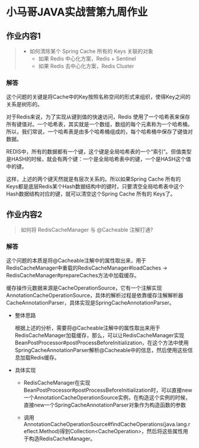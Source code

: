 # 小马哥JAVA实战营第九周作业


## 作业内容1


> - 如何清除某个 Spring Cache 所有的 Keys 关联的对象
>   - 如果 Redis 中心化方案，Redis + Sentinel
>   - 如果 Redis 去中心化方案，Redis Cluster

### 解答

这个问题的关键是将Cache中的Key按照名称空间的形式来组织，使得Key之间的关系是树形的。

对于Redis来说，为了实现从键到值的快速访问，Redis 使用了一个哈希表来保存所有键值对。一个哈希表，其实就是一个数组，数组的每个元素称为一个哈希桶。所以，我们常说，一个哈希表是由多个哈希桶组成的，每个哈希桶中保存了键值对数据。

REDIS中，所有的数据都有一个键，这个键是全局哈希表的一个“索引”。但值类型是HASH的时候，就会有两个键：一个是全局哈希表中的键，一个是HASH这个值中的键。

这样，上述的两个键天然就是有层次关系的。所以如果Spring Cache 所有的 Keys都是底层Redis某个Hash数据结构中的键时，只要清空全局哈希表中这个Hash数据结构对应的键，就可以清空这个Spring Cache 所有的 Keys了。

## 作业内容2

> 如何将 RedisCacheManager 与 @Cacheable 注解打通?

### 解答

这个问题的本质是将@Cacheable注解中的属性取出来，用于RedisCacheManager中重载的RedisCacheManager#loadCaches -> RedisCacheManager#prepareCaches方法中加载缓存。

缓存操作元数据来源是CacheOperationSource，它有一个注解实现AnnotationCacheOperationSource，具体的解析过程是依靠缓存注解解析器CacheAnnotationParser，具体实现是SpringCacheAnnotationParser。

- 整体思路

  根据上述的分析，需要将@Cacheable注解中的属性取出来用于RedisCacheManager加载缓存，那么，可以让RedisCacheManager实现BeanPostProcessor#postProcessBeforeInitialization，在这个方法中使用SpringCacheAnnotationParser解析@Cacheable中的信息，然后使用这些信息加载Redis缓存。

- 具体实现

  - RedisCacheManager在实现BeanPostProcessor#postProcessBeforeInitialization时，可以直接new一个AnnotationCacheOperationSource实例，在构造这个实例的时候，直接new一个SpringCacheAnnotationParser对象作为构造函数的参数

  - 调用AnnotationCacheOperationSource#findCacheOperations(java.lang.reflect.Method)得到Collection\<CacheOperation\>，然后将这些属性用于构造RedisCacheManager。